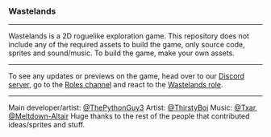 
### Wastelands
---
Wastelands is a 2D roguelike exploration game. This repository does not include any of the required assets to build the game, only source code, sprites and sound/music. To build the game, make your own assets.

---
To see any updates or previews on the game, head over to our [Discord server](https://discord.gg/ZUajZkKR), go to the [Roles channel](https://discord.com/channels/782583108473978880/834729950434033664) and react to the [Wastelands role](https://discord.com/channels/782583108473978880/834729950434033664/834990189348257819).

 ---
Main developer/artist: [@ThePythonGuy3](https://github.com/ThePythonGuy3)
Artist: [@ThirstyBoi](https://github.com/ThirstyBoi)
Music: [@Txar](https://github.com/Txar), [@Meltdown-Altair](https://github.com/Meltdown-Altair)
Huge thanks to the rest of the people that contributed ideas/sprites and stuff.